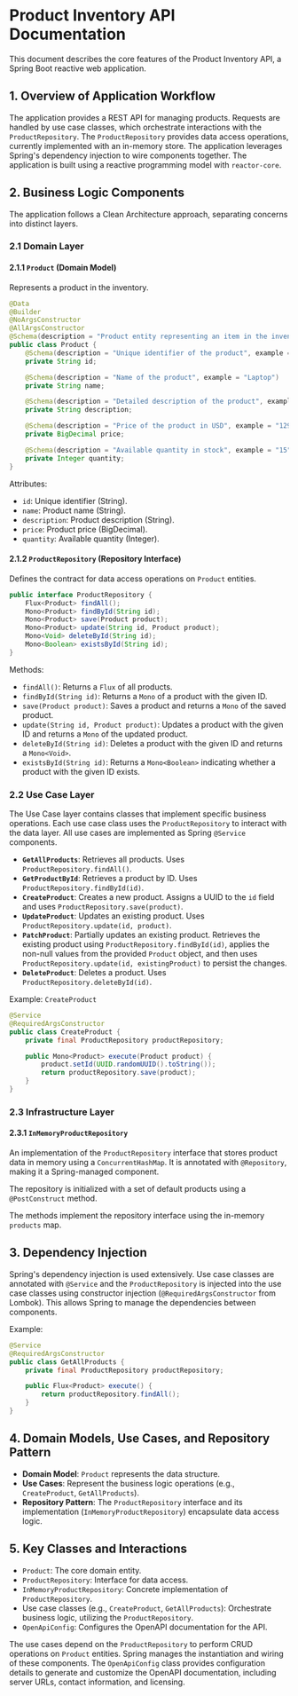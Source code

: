 # Product Inventory API Documentation

This document describes the core features of the Product Inventory API, a Spring Boot reactive web application.

## 1. Overview of Application Workflow

The application provides a REST API for managing products.  Requests are handled by use case classes, which orchestrate interactions with the `ProductRepository`.  The `ProductRepository` provides data access operations, currently implemented with an in-memory store.  The application leverages Spring's dependency injection to wire components together.  The application is built using a reactive programming model with `reactor-core`.

## 2. Business Logic Components

The application follows a Clean Architecture approach, separating concerns into distinct layers.

### 2.1 Domain Layer

#### 2.1.1 `Product` (Domain Model)

Represents a product in the inventory.

```java
@Data
@Builder
@NoArgsConstructor
@AllArgsConstructor
@Schema(description = "Product entity representing an item in the inventory")
public class Product {
    @Schema(description = "Unique identifier of the product", example = "1")
    private String id;

    @Schema(description = "Name of the product", example = "Laptop")
    private String name;

    @Schema(description = "Detailed description of the product", example = "High-performance laptop for professional use")
    private String description;

    @Schema(description = "Price of the product in USD", example = "1299.99")
    private BigDecimal price;

    @Schema(description = "Available quantity in stock", example = "15")
    private Integer quantity;
}
```

Attributes:
*   `id`: Unique identifier (String).
*   `name`: Product name (String).
*   `description`: Product description (String).
*   `price`: Product price (BigDecimal).
*   `quantity`: Available quantity (Integer).

#### 2.1.2 `ProductRepository` (Repository Interface)

Defines the contract for data access operations on `Product` entities.

```java
public interface ProductRepository {
    Flux<Product> findAll();
    Mono<Product> findById(String id);
    Mono<Product> save(Product product);
    Mono<Product> update(String id, Product product);
    Mono<Void> deleteById(String id);
    Mono<Boolean> existsById(String id);
}
```

Methods:

*   `findAll()`: Returns a `Flux` of all products.
*   `findById(String id)`: Returns a `Mono` of a product with the given ID.
*   `save(Product product)`: Saves a product and returns a `Mono` of the saved product.
*   `update(String id, Product product)`: Updates a product with the given ID and returns a `Mono` of the updated product.
*   `deleteById(String id)`: Deletes a product with the given ID and returns a `Mono<Void>`.
*   `existsById(String id)`: Returns a `Mono<Boolean>` indicating whether a product with the given ID exists.

### 2.2 Use Case Layer

The Use Case layer contains classes that implement specific business operations.  Each use case class uses the `ProductRepository` to interact with the data layer. All use cases are implemented as Spring `@Service` components.

*   **`GetAllProducts`**: Retrieves all products.  Uses `ProductRepository.findAll()`.
*   **`GetProductById`**: Retrieves a product by ID. Uses `ProductRepository.findById(id)`.
*   **`CreateProduct`**: Creates a new product.  Assigns a UUID to the `id` field and uses `ProductRepository.save(product)`.
*   **`UpdateProduct`**: Updates an existing product. Uses `ProductRepository.update(id, product)`.
*   **`PatchProduct`**: Partially updates an existing product.  Retrieves the existing product using `ProductRepository.findById(id)`, applies the non-null values from the provided `Product` object, and then uses `ProductRepository.update(id, existingProduct)` to persist the changes.
*   **`DeleteProduct`**: Deletes a product. Uses `ProductRepository.deleteById(id)`.

Example: `CreateProduct`

```java
@Service
@RequiredArgsConstructor
public class CreateProduct {
    private final ProductRepository productRepository;

    public Mono<Product> execute(Product product) {
        product.setId(UUID.randomUUID().toString());
        return productRepository.save(product);
    }
}
```

### 2.3 Infrastructure Layer

#### 2.3.1 `InMemoryProductRepository`

An implementation of the `ProductRepository` interface that stores product data in memory using a `ConcurrentHashMap`. It is annotated with `@Repository`, making it a Spring-managed component.

The repository is initialized with a set of default products using a `@PostConstruct` method.

The methods implement the repository interface using the in-memory `products` map.

## 3. Dependency Injection

Spring's dependency injection is used extensively.  Use case classes are annotated with `@Service` and the `ProductRepository` is injected into the use case classes using constructor injection (`@RequiredArgsConstructor` from Lombok).  This allows Spring to manage the dependencies between components.

Example:

```java
@Service
@RequiredArgsConstructor
public class GetAllProducts {
    private final ProductRepository productRepository;

    public Flux<Product> execute() {
        return productRepository.findAll();
    }
}
```

## 4. Domain Models, Use Cases, and Repository Pattern

*   **Domain Model**: `Product` represents the data structure.
*   **Use Cases**: Represent the business logic operations (e.g., `CreateProduct`, `GetAllProducts`).
*   **Repository Pattern**: The `ProductRepository` interface and its implementation (`InMemoryProductRepository`) encapsulate data access logic.

## 5. Key Classes and Interactions

*   `Product`:  The core domain entity.
*   `ProductRepository`: Interface for data access.
*   `InMemoryProductRepository`:  Concrete implementation of `ProductRepository`.
*   Use case classes (e.g., `CreateProduct`, `GetAllProducts`): Orchestrate business logic, utilizing the `ProductRepository`.
*   `OpenApiConfig`: Configures the OpenAPI documentation for the API.

The use cases depend on the `ProductRepository` to perform CRUD operations on `Product` entities.  Spring manages the instantiation and wiring of these components. The `OpenApiConfig` class provides configuration details to generate and customize the OpenAPI documentation, including server URLs, contact information, and licensing.
